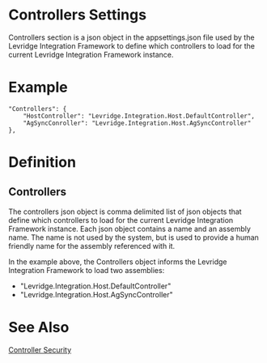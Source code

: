 # Controllers Settings
Controllers section is a json object in the appsettings.json file used by the Levridge Integration Framework
to define which controllers to load for the current Levridge Integration Framework instance.

# Example

    "Controllers": {
        "HostController": "Levridge.Integration.Host.DefaultController",
        "AgSyncConroller": "Levridge.Integration.Host.AgSyncController"
    },


# Definition
## Controllers
The controllers json object is comma delimited list of json objects that define which controllers to load
for the current Levridge Integration Framework instance. Each json object contains a name and an assembly name.
The name is not used by the system, but is used to provide a human friendly name for the assembly 
referenced with it.  

In the example above, the Controllers object informs the Levridge Integration Framework to load
two assemblies:
 - "Levridge.Integration.Host.DefaultController"
 - "Levridge.Integration.Host.AgSyncController"

# See Also
[Controller Security](./ControllerSecurity.md)